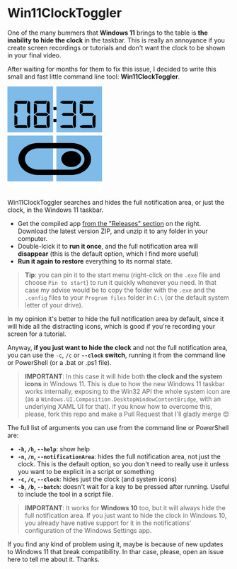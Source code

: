 # Win11ClockToggler

One of the many bummers that **Windows 11** brings to the table is **the inability to hide the clock** in the taskbar. This is really an annoyance if you create screen recordings or tutorials and don't want the clock to be shown in your final video.

After waiting for months for them to fix this issue, I decided to write this small and fast little command line tool: **Win11ClockToggler**.

![The app icon](Win11ClockToggler.png)

Win11ClockToggler searches and hides the full notification area, or just the clock, in the Windows 11 taskbar.

- Get the compiled app [from the "Releases" section](https://github.com/jmalarcon/Win11ClockToggler/releases) on the right. Download the latest version ZIP, and unzip it to any folder in your computer.
- Double-lcick it to **run it once**, and the full notification area will **disappear** (this is the default option, which I find more useful)
- **Run it again to restore** everything to its normal state.

>**Tip**: you can pin it to the start menu (right-click on the `.exe` file and choose `Pin to start`) to run it quickly whenever you need. In that case my advise would be to copy the folder with the `.exe` and the `.config` files to your `Program files` folder in `C:\` (or the default system letter of your drive).

In my opinion it's better to hide the full notification area by default, since it will hide all the distracting icons, which is good if you're recording your screen for a tutorial.

Anyway, **if you just want to hide the clock** and not the full notification area,  you can use the `-c`, `/c` or **`--clock` switch**, running it from the command line or PowerShell (or a .bat or .ps1 file). 

> **IMPORTANT**: In this case it will hide both **the clock and the system icons** in Windows 11. This is due to how the new Windows 11 taskbar works internally, exposing to the Win32 API the whole system icon are (as a `Windows.UI.Composition.DesktopWindowContentBridge`, with an underlying XAML UI for that). if you know how to overcome this, please, fork this repo and make a Pull Request that I'll gladly merge :blush:

The full list of arguments you can use from the command line or PowerShell are:

- **`-h`, `/h`, `--help`**: show help
- **`-n`, `/n`, `--notificationArea`**: hides the full notification area, not just the clock. This is the default option, so you don't need to really use it unless you want to be explicit in a script or something
- **`-c`, `/c`, `--clock`**: hides just the clock (and system icons)
- **`-b`, `/b`, `--batch`**: doesn't wait for a key to be pressed after running. Useful to include the tool in a script file.

> **IMPORTANT**: It works for **Windows 10** too, but it will always hide the full notification area.
> If you just want to hide the clock in Windows 10, you already have native support for it in the notifications' configuration of the Windows Settings app.

If you find any kind of problem using it, maybe is because of new updates to Windows 11 that break compatibility. In thar case, please, open an issue here to tell me about it. Thanks.
